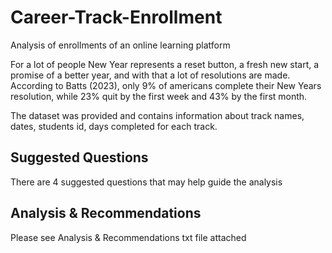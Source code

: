 # Career-Track-Enrollment
Analysis of enrollments of an online learning platform

For a lot of people New Year represents a reset button, a fresh new start, a promise of a better year, and with that a lot of 
resolutions are made. According to Batts (2023), only 9% of americans complete their New Years resolution, while 23% quit by the 
first week and 43% by the first month. 

The dataset was provided and contains information about track names, dates, students id, days completed for each track.

## Suggested Questions
There are 4 suggested questions that may help guide the analysis

## Analysis & Recommendations
Please see Analysis & Recommendations txt file attached
